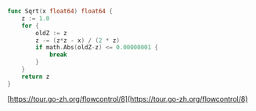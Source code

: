 ```go
func Sqrt(x float64) float64 {
	z := 1.0
	for {
		oldZ := z
		z -= (z*z - x) / (2 * z)
		if math.Abs(oldZ-z) <= 0.00000001 {
			break
		}
	}
	return z
}
```

[https://tour.go-zh.org/flowcontrol/8](https://tour.go-zh.org/flowcontrol/8)